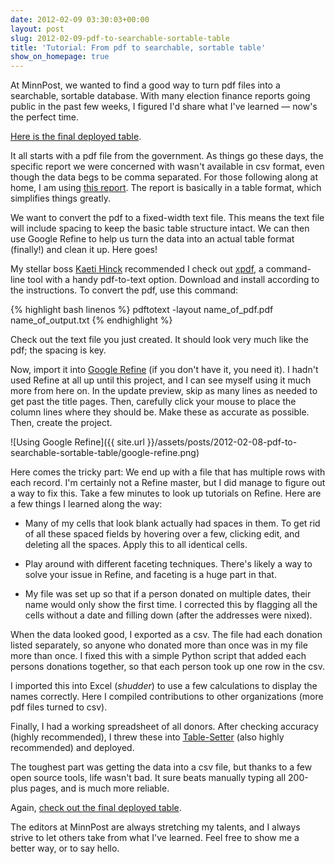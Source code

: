 ```yaml
---
date: 2012-02-09 03:30:03+00:00
layout: post
slug: 2012-02-09-pdf-to-searchable-sortable-table
title: 'Tutorial: From pdf to searchable, sortable table'
show_on_homepage: true
---
```


At MinnPost, we wanted to find a good way to turn pdf files into a searchable, sortable database. With many election finance reports going public in the past few weeks, I figured I'd share what I've learned &mdash; now's the perfect time.

[Here is the final deployed table](http://www.minnpost.com/data/marriage-amendment-funds-oppose/).

It all starts with a pdf file from the government. As things go these days, the specific report we were concerned with wasn't available in csv format, even though the data begs to be comma separated. For those following along at home, I am using [this report](http://www.cfbreport.state.mn.us/rptViewer/viewRptsPCF.php?pcfID=60054). The report is basically in a table format, which simplifies things greatly.

We want to convert the pdf to a fixed-width text file. This means the text file will include spacing to keep the basic table structure intact. We can then use Google Refine to help us turn the data into an actual table format (finally!) and clean it up. Here goes!

My stellar boss [Kaeti Hinck](https://twitter.com/#!/kaeti) recommended I check out [xpdf](http://www.foolabs.com/xpdf/download.html), a command-line tool with a handy pdf-to-text option. Download and install according to the instructions. To convert the pdf, use this command:

{% highlight bash linenos %}
pdftotext -layout name_of_pdf.pdf name_of_output.txt
{% endhighlight %}

Check out the text file you just created. It should look very much like the pdf; the spacing is key.

Now, import it into [Google Refine](http://code.google.com/p/google-refine/) (if you don't have it, you need it). I hadn't used Refine at all up until this project, and I can see myself using it much more from here on. In the update preview, skip as many lines as needed to get past the title pages. Then, carefully click your mouse to place the column lines where they should be. Make these as accurate as possible. Then, create the project.

![Using Google Refine]({{ site.url }}/assets/posts/2012-02-08-pdf-to-searchable-sortable-table/google-refine.png)

Here comes the tricky part: We end up with a file that has multiple rows with each record. I'm certainly not a Refine master, but I did manage to figure out a way to fix this. Take a few minutes to look up tutorials on Refine. Here are a few things I learned along the way:
	
* Many of my cells that look blank actually had spaces in them. To get rid of all these spaced fields by hovering over a few, clicking edit, and deleting all the spaces. Apply this to all identical cells.

* Play around with different faceting techniques. There's likely a way to solve your issue in Refine, and faceting is a huge part in that.

* My file was set up so that if a person donated on multiple dates, their name would only show the first time. I corrected this by flagging all the cells without a date and filling down (after the addresses were nixed).

When the data looked good, I exported as a csv. The file had each donation listed separately, so anyone who donated more than once was in my file more than once. I fixed this with a simple Python script that added each persons donations together, so that each person took up one row in the csv.

I imported this into Excel (*shudder*) to use a few calculations to display the names correctly. Here I compiled contributions to other organizations (more pdf files turned to csv).

Finally, I had a working spreadsheet of all donors. After checking accuracy (highly recommended), I threw these into [Table-Setter](http://propublica.github.com/table-setter/) (also highly recommended) and deployed.

The toughest part was getting the data into a csv file, but thanks to a few open source tools, life wasn't bad. It sure beats manually typing all 200-plus pages, and is much more reliable.

Again, [check out the final deployed table](http://www.minnpost.com/data/marriage-amendment-funds-oppose/).

The editors at MinnPost are always stretching my talents, and I always strive to let others take from what I've learned. Feel free to show me a better way, or to say hello.

